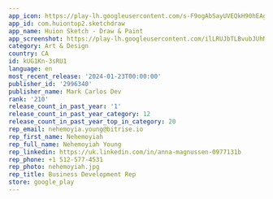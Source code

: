 ```yaml
---
app_icon: https://play-lh.googleusercontent.com/s-F9ogAbSayUVEQkH90hEAgu6QIlgiB_Pv-nnIyA8jjbfa-NhtiSlGX87eP70A_qatg
app_id: com.huiontop2.sketchdraw
app_name: Huion Sketch - Draw & Paint
app_screenshot: https://play-lh.googleusercontent.com/ilLRUJbTLBvubJUhNNtYH2Syb5vhbUSPaEHZY9GHPv9q_Dna2lYuAx9CWvvFd3vqNUaY
category: Art & Design
country: CA
id: kUG1Kn-3sRU1
language: en
most_recent_release: '2024-01-23T00:00:00'
publisher_id: '2996340'
publisher_name: Mark Carlos Dev
rank: '210'
release_count_in_past_year: '1'
release_count_in_past_year_category: 12
release_count_in_past_year_top_in_category: 20
rep_email: nehemoyia.young@bitrise.io
rep_first_name: Nehemoyiah
rep_full_name: Nehemoyiah Young
rep_linkedin: https://uk.linkedin.com/in/anna-magnussen-0977131b
rep_phone: +1 512-577-4531
rep_photo: nehemoyiah.jpg
rep_title: Business Development Rep
store: google_play
---
```

